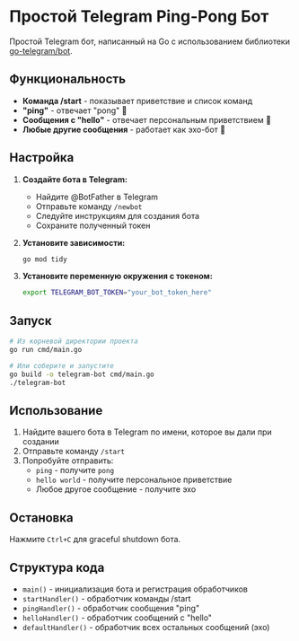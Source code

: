 # Простой Telegram Ping-Pong Бот

Простой Telegram бот, написанный на Go с использованием библиотеки [go-telegram/bot](https://github.com/go-telegram/bot).

## Функциональность

- **Команда /start** - показывает приветствие и список команд
- **"ping"** - отвечает "pong" 🏓
- **Сообщения с "hello"** - отвечает персональным приветствием 👋
- **Любые другие сообщения** - работает как эхо-бот 📢

## Настройка

1. **Создайте бота в Telegram:**
   - Найдите @BotFather в Telegram
   - Отправьте команду `/newbot`
   - Следуйте инструкциям для создания бота
   - Сохраните полученный токен

2. **Установите зависимости:**
   ```bash
   go mod tidy
   ```

3. **Установите переменную окружения с токеном:**
   ```bash
   export TELEGRAM_BOT_TOKEN="your_bot_token_here"
   ```

## Запуск

```bash
# Из корневой директории проекта
go run cmd/main.go

# Или соберите и запустите
go build -o telegram-bot cmd/main.go
./telegram-bot
```

## Использование

1. Найдите вашего бота в Telegram по имени, которое вы дали при создании
2. Отправьте команду `/start`
3. Попробуйте отправить:
   - `ping` - получите `pong`
   - `hello world` - получите персональное приветствие
   - Любое другое сообщение - получите эхо

## Остановка

Нажмите `Ctrl+C` для graceful shutdown бота.

## Структура кода

- `main()` - инициализация бота и регистрация обработчиков
- `startHandler()` - обработчик команды /start
- `pingHandler()` - обработчик сообщения "ping"
- `helloHandler()` - обработчик сообщений с "hello"
- `defaultHandler()` - обработчик всех остальных сообщений (эхо) 